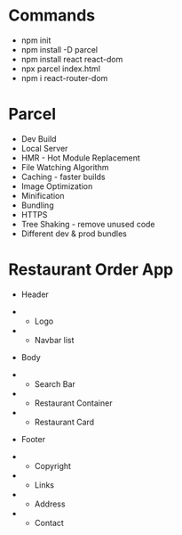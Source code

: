 # Commands

- npm init
- npm install -D parcel
- npm install react react-dom
- npx parcel index.html
- npm i react-router-dom

# Parcel

- Dev Build
- Local Server
- HMR - Hot Module Replacement
- File Watching Algorithm
- Caching - faster builds
- Image Optimization
- Minification
- Bundling
- HTTPS
- Tree Shaking - remove unused code
- Different dev & prod bundles

# Restaurant Order App

- Header
- - Logo
- - Navbar list

- Body
- - Search Bar
- - Restaurant Container
- - Restaurant Card

- Footer
- - Copyright
- - Links
- - Address
- - Contact
